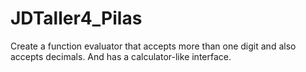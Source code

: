 # JDTaller4_Pilas
Create a function evaluator that accepts more than one digit and also accepts decimals. And has a calculator-like interface.
